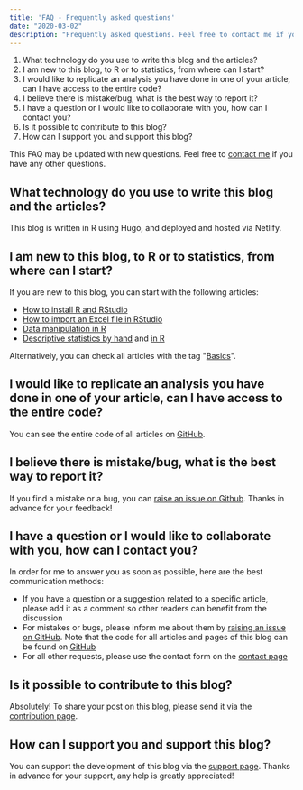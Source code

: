 ```yaml
---
title: 'FAQ - Frequently asked questions'
date: "2020-03-02"
description: "Frequently asked questions. Feel free to contact me if you have any other questions."
---
```


1. What technology do you use to write this blog and the articles?
1. I am new to this blog, to R or to statistics, from where can I start?
1. I would like to replicate an analysis you have done in one of your article, can I have access to the entire code?
1. I believe there is mistake/bug, what is the best way to report it?
1. I have a question or I would like to collaborate with you, how can I contact you?
1. Is it possible to contribute to this blog?
1. How can I support you and support this blog?

This FAQ may be updated with new questions. Feel free to [contact me](/contact/) if you have any other questions.

## What technology do you use to write this blog and the articles?

This blog is written in R using Hugo, and deployed and hosted via Netlify.

## I am new to this blog, to R or to statistics, from where can I start?

If you are new to this blog, you can start with the following articles:
 
* [How to install R and RStudio](/blog/how-to-install-r-and-rstudio)
* [How to import an Excel file in RStudio](/blog/how-to-import-an-excel-file-in-rstudio)
* [Data manipulation in R](/blog/data-manipulation-in-r)
* [Descriptive statistics by hand](/blog/descriptive-statistics-by-hand) and [in R](/blog/descriptive-statistics-in-r)

Alternatively, you can check all articles with the tag "[Basics](/tags/basics/)".

## I would like to replicate an analysis you have done in one of your article, can I have access to the entire code?

You can see the entire code of all articles on [GitHub](https://github.com/AntoineSoetewey/statsandr/tree/master/content/blog).

## I believe there is mistake/bug, what is the best way to report it?

If you find a mistake or a bug, you can [raise an issue on Github](https://github.com/AntoineSoetewey/statsandr/issues). Thanks in advance for your feedback!

## I have a question or I would like to collaborate with you, how can I contact you?

In order for me to answer you as soon as possible, here are the best communication methods:

* If you have a question or a suggestion related to a specific article, please add it as a comment so other readers can benefit from the discussion
* For mistakes or bugs, please inform me about them by <a href="https://github.com/AntoineSoetewey/statsandr/issues" target="_blank" rel="noopener">raising an issue on GitHub</a>. Note that the code for all articles and pages of this blog can be found on <a href="https://github.com/AntoineSoetewey/statsandr/tree/master/content/blog" target="_blank" rel="noopener">GitHub</a>
* For all other requests, please use the contact form on the <a href="/contact/">contact page</a>

## Is it possible to contribute to this blog?

Absolutely! To share your post on this blog, please send it via the [contribution page](/contribute/).

## How can I support you and support this blog?

You can support the development of this blog via the [support page](/support/). Thanks in advance for your support, any help is greatly appreciated!
